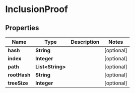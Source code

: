 
# InclusionProof

## Properties
Name | Type | Description | Notes
------------ | ------------- | ------------- | -------------
**hash** | **String** |  |  [optional]
**index** | **Integer** |  |  [optional]
**path** | **List&lt;String&gt;** |  |  [optional]
**rootHash** | **String** |  |  [optional]
**treeSize** | **Integer** |  |  [optional]



